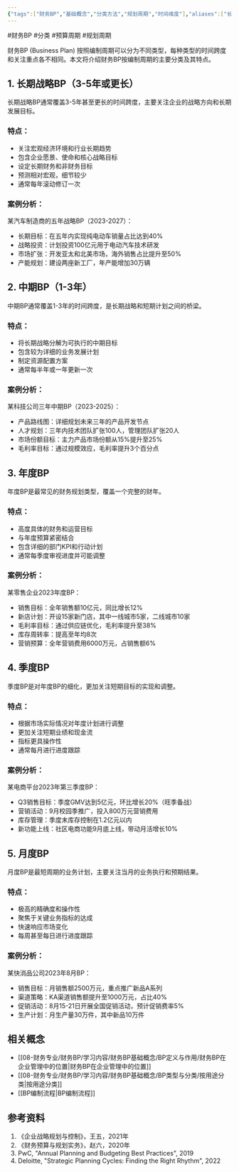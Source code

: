 ```yaml
---
{"tags":["财务BP","基础概念","分类方法","规划周期","时间维度"],"aliases":["长短期BP分类","BP周期分类"],"cssclass":"content","dg-publish":true,"dg-home":false,"permalink":"/08-财务专业/财务BP/学习内容/财务BP基础概念/BP类型与分类/按编制周期分类/","dgPassFrontmatter":true}
---
```




#财务BP #分类 #预算周期 #规划周期

财务BP (Business Plan) 按照编制周期可以分为不同类型，每种类型的时间跨度和关注重点各不相同。本文将介绍财务BP按编制周期的主要分类及其特点。

## 1. 长期战略BP（3-5年或更长）

长期战略BP通常覆盖3-5年甚至更长的时间跨度，主要关注企业的战略方向和长期发展目标。

### 特点：
- 关注宏观经济环境和行业长期趋势
- 包含企业愿景、使命和核心战略目标
- 设定长期财务和非财务目标
- 预测相对宏观，细节较少
- 通常每年滚动修订一次

### 案例分析：
某汽车制造商的五年战略BP（2023-2027）：
- 长期目标：在五年内实现纯电动车销量占比达到40%
- 战略投资：计划投资100亿元用于电动汽车技术研发
- 市场扩张：开发亚太和北美市场，海外销售占比提升至50%
- 产能规划：建设两座新工厂，年产能增加30万辆

## 2. 中期BP（1-3年）

中期BP通常覆盖1-3年的时间跨度，是长期战略和短期计划之间的桥梁。

### 特点：
- 将长期战略分解为可执行的中期目标
- 包含较为详细的业务发展计划
- 制定资源配置方案
- 通常每半年或一年更新一次

### 案例分析：
某科技公司三年中期BP（2023-2025）：
- 产品路线图：详细规划未来三年的产品开发节点
- 人才规划：三年内技术团队扩张100人，管理团队扩张20人
- 市场份额目标：主力产品市场份额从15%提升至25%
- 毛利率目标：通过规模效应，毛利率提升3个百分点

## 3. 年度BP

年度BP是最常见的财务规划类型，覆盖一个完整的财年。

### 特点：
- 高度具体的财务和运营目标
- 与年度预算紧密结合
- 包含详细的部门KPI和行动计划
- 通常每季度审视进度并可能调整

### 案例分析：
某零售企业2023年度BP：
- 销售目标：全年销售额10亿元，同比增长12%
- 新店计划：开设15家新门店，其中一线城市5家，二线城市10家
- 毛利率目标：通过供应链优化，毛利率提升至38%
- 库存周转率：提高至年均8次
- 营销预算：全年营销费用6000万元，占销售额6%

## 4. 季度BP

季度BP是对年度BP的细化，更加关注短期目标的实现和调整。

### 特点：
- 根据市场实际情况对年度计划进行调整
- 更加关注短期业绩和现金流
- 指标更具操作性
- 通常每月进行进度跟踪

### 案例分析：
某电商平台2023年第三季度BP：
- Q3销售目标：季度GMV达到5亿元，环比增长20%（旺季备战）
- 营销活动：9月校园季推广，投入800万元营销费用
- 库存管理：季度末库存控制在1.2亿元以内
- 新功能上线：社区电商功能9月底上线，带动月活增长10%

## 5. 月度BP

月度BP是最短周期的业务计划，主要关注当月的业务执行和预期结果。

### 特点：
- 极高的精确度和操作性
- 聚焦于关键业务指标的达成
- 快速响应市场变化
- 每周甚至每日进行进度跟踪

### 案例分析：
某快消品公司2023年8月BP：
- 销售目标：月销售额2500万元，重点推广新品A系列
- 渠道策略：KA渠道销售额提升至1000万元，占比40%
- 促销活动：8月15-21日开展全国促销活动，预计促销费率5%
- 生产计划：月生产量30万件，其中新品10万件

## 相关概念

- [[08-财务专业/财务BP/学习内容/财务BP基础概念/BP定义与作用/财务BP在企业管理中的位置\|财务BP在企业管理中的位置]]
- [[08-财务专业/财务BP/学习内容/财务BP基础概念/BP类型与分类/按用途分类\|按用途分类]]
- [[BP编制流程\|BP编制流程]]

## 参考资料

1. 《企业战略规划与控制》，王五，2021年
2. 《财务预算与规划实务》，赵六，2020年
3. PwC, "Annual Planning and Budgeting Best Practices", 2019
4. Deloitte, "Strategic Planning Cycles: Finding the Right Rhythm", 2022 